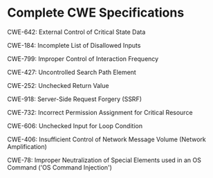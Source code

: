 

# Complete CWE Specifications

CWE-642: External Control of Critical State Data

CWE-184: Incomplete List of Disallowed Inputs

CWE-799: Improper Control of Interaction Frequency

CWE-427: Uncontrolled Search Path Element

CWE-252: Unchecked Return Value

CWE-918: Server-Side Request Forgery (SSRF)

CWE-732: Incorrect Permission Assignment for Critical Resource

CWE-606: Unchecked Input for Loop Condition

CWE-406: Insufficient Control of Network Message Volume (Network Amplification)

CWE-78: Improper Neutralization of Special Elements used in an OS Command ('OS Command Injection')